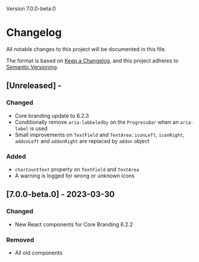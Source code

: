 Version 7.0.0-beta.0

# Changelog

All notable changes to this project will be documented in this file.

The format is based on [Keep a Changelog](https://keepachangelog.com/en/1.0.0/),
and this project adheres to [Semantic Versioning](https://semver.org/spec/v2.0.0.html).

## [Unreleased] -

### Changed

- Core branding update to 6.2.3
- Conditionally remove `aria-labbeledby` on the `ProgressBar` when an `aria-label` is used
- Small improvements on `TextField` and `TextArea`: `iconLeft`, `iconRight`, `addonLeft` and `addonRight` are replaced by `addon` object

### Added

- `charCountText` property on `TextField` and `TextArea`
- A warning is logged for wrong or unknown icons

## [7.0.0-beta.0] - 2023-03-30

### Changed

- New React components for Core Branding 6.2.2

### Removed

- All old components
